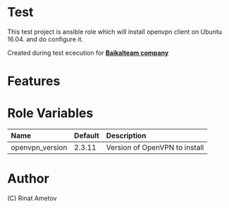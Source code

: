 # Test

This test project is ansible role which will install openvpn client on Ubuntu 16.04. and do configure it. 

Created during test ececution for [**Baikalteam company**](http://www.baikalteam.com)

# Features


# Role Variables
| Name                          | Default                                                       | Description                                                                                            |
|:------------------------------|:--------------------------------------------------------------|:-------------------------------------------------------------------------------------------------------|
| openvpn_version               | 2.3.11                                                        | Version of OpenVPN to install                                                                          |

# Author 
(C) Rinat Ametov


